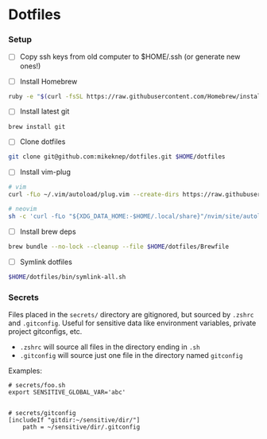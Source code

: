 # Dotfiles

### Setup

- [ ] Copy ssh keys from old computer to $HOME/.ssh (or generate new ones!)

- [ ] Install Homebrew
```sh
ruby -e "$(curl -fsSL https://raw.githubusercontent.com/Homebrew/install/master/install)"
```

- [ ] Install latest git
```sh
brew install git
```

- [ ] Clone dotfiles
```sh
git clone git@github.com:mikeknep/dotfiles.git $HOME/dotfiles
```

- [ ] Install vim-plug
```sh
# vim
curl -fLo ~/.vim/autoload/plug.vim --create-dirs https://raw.githubusercontent.com/junegunn/vim-plug/master/plug.vim

# neovim
sh -c 'curl -fLo "${XDG_DATA_HOME:-$HOME/.local/share}"/nvim/site/autoload/plug.vim --create-dirs https://raw.githubusercontent.com/junegunn/vim-plug/master/plug.vim'
```

- [ ] Install brew deps
```sh
brew bundle --no-lock --cleanup --file $HOME/dotfiles/Brewfile
```

- [ ] Symlink dotfiles
```sh
$HOME/dotfiles/bin/symlink-all.sh
```



### Secrets

Files placed in the `secrets/` directory are gitignored, but sourced by `.zshrc` and `.gitconfig`.
Useful for sensitive data like environment variables, private project gitconfigs, etc.

- `.zshrc` will source all files in the directory ending in `.sh`
- `.gitconfig` will source just one file in the directory named `gitconfig`

Examples:
```
# secrets/foo.sh
export SENSITIVE_GLOBAL_VAR='abc'


# secrets/gitconfig
[includeIf "gitdir:~/sensitive/dir/"]
    path = ~/sensitive/dir/.gitconfig
```
